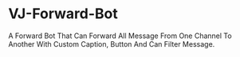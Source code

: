# VJ-Forward-Bot
A Forward Bot That Can Forward All Message From One Channel To Another With Custom Caption, Button And Can Filter Message.
